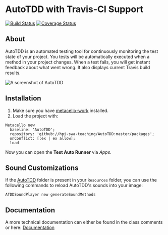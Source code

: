 AutoTDD with Travis-CI Support
===================
[![Build Status](https://travis-ci.org/hpi-swa-teaching/AutoTDD.svg)](https://travis-ci.org/hpi-swa-teaching/AutoTDD) [![Coverage Status](https://coveralls.io/repos/github/hpi-swa-teaching/AutoTDD/badge.svg?branch=dev)](https://coveralls.io/github/hpi-swa-teaching/AutoTDD?branch=dev)

## About
AutoTDD is an automated testing tool for continuously monitoring the test state of your project. You tests will be automatically executed when a method in your project changes. When a test fails, you will get instant feedback about what went wrong. It also displays current Travis build results.

![A screenshot of AutoTDD](https://spee.ch/6/atdd.png)
## Installation

1. Make sure you have [metacello-work](https://github.com/dalehenrich/metacello-work) installed.
2. Load the project with:
```smalltalk
Metacello new
  baseline: 'AutoTDD';
  repository: 'github://hpi-swa-teaching/AutoTDD:master/packages';
  onConflict: [:ex | ex allow];
  load
```
Now you can open the **Test Auto Runner** via *Apps*.

## Sound Customizations
If the [AutoTDD](https://github.com/hpi-swa-teaching/AutoTDD/tree/master/resources) folder is present in your `Resources` folder, you can use the following commands to reload AutoTDD's sounds into your image:
```smalltalk
ATDDSoundPlayer new generateSoundMethods
```

## Documentation
A more technical documentation can either be found in the class comments or here:
[Documentation](https://github.com/hpi-swa-teaching/AutoTDD/wiki/Documentation)